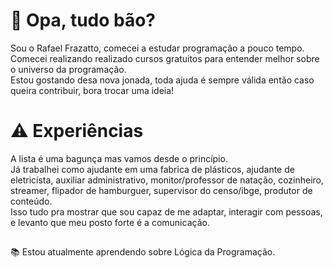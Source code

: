 # 👀 Opa, tudo bão?

Sou o Rafael Frazatto, comecei a estudar programação a pouco tempo. </br>
Comecei realizando realizado cursos gratuitos para entender melhor sobre o universo da programação. </br>
Estou gostando desa nova jonada, toda ajuda é sempre válida então caso queira contribuir, bora trocar uma ideia!

# ⚠️ Experiências

A lista é uma bagunça mas vamos desde o princípio.</br>
Já trabalhei como ajudante em uma fabrica de plásticos, ajudante de eletricísta, auxiliar administrativo, monitor/professor de natação, cozinheiro, streamer, flipador de hamburguer, supervisor do censo/ibge, produtor de conteúdo.</br>
Isso tudo pra mostrar que sou capaz de me adaptar, interagir com pessoas, e levanto que meu posto forte é a comunicação.

##

📚 Estou atualmente aprendendo sobre Lógica da Programação.
<!--
**bolazildo/bolazildo** is a ✨ _special_ ✨ repository because its `README.md` (this file) appears on your GitHub profile.

Here are some ideas to get you started:

- 🔭 I’m currently working on ...
- 🌱 I’m currently learning ...
- 👯 I’m looking to collaborate on ...
- 🤔 I’m looking for help with ...
- 💬 Ask me about ...
- 📫 How to reach me: ...
- 😄 Pronouns: ...
- ⚡ Fun fact: ...
-->
